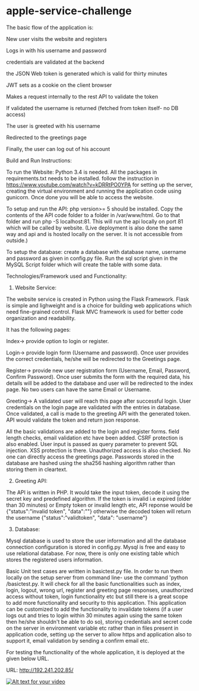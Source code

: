 # apple-service-challenge

The basic flow of the application is: 


New user visits the website and registers

Logs in with his username and password

credentials are validated at the backend

the JSON Web token is generated which is valid for thirty minutes

JWT sets as a cookie on the client browser 

Makes a request internally to the rest API  to validate the token

If validated the username is returned (fetched from token itself- no DB access) 

The user is greeted with his username

Redirected to the greetings page

Finally, the user can log out of his account




Build and Run Instructions:

To run the Website:
Python 3.4 is needed. All the packages in requirements.txt needs to be installed. follow the instruction in https://www.youtube.com/watch?v=kDRRtPO0YPA for setting up the server, creating the virtual environment and running the application code using gunicorn. Once done you will be able to access the website.

To setup and run the API:
php version>= 5 should be installed. Copy the contents of the API code folder to a folder in /var/www/html. Go to that folder and run php -S localhost:81. This will run the api locally on port 81 which will be called by website. (Live deployment is also done the same way and api and is hosted locally on the server. It is not accessible from outside.)

To setup the database:
create a database with database name, username and password as given in config.py file. Run the sql script given in the MySQL Script folder which will create the table with some data.



Technologies/Framework used and Functionality:

1. Website Service: 

The website service is created in Python using the Flask Framework. Flask is simple and lighweight and is a choice for building web applications which need fine-grained control. Flask MVC framework is used for better code organization and readability.

It has the following pages:

Index-> provide option to login or register.

Login-> provide login form (Username and password). Once user provides the correct credentials, he/she will be redirected to the Greetings page.

Register-> provide new user registration form (Username, Email, Password, Confirm Password). Once user submits the form with the required data, his details will be added to the database and user will be redirected to the index page. No two users can have the same Email or Username.

Greeting-> A validated user will reach this page after successful login. User credentials on the login page are validated with the entries in database. Once validated, a call is made to the greeting API with the generated token. API would validate the token and return json response.

All the basic validations are added to the login and register forms. field length checks, email validation etc have been added. CSRF protection is also enabled. User input is passed as query parameter to prevent SQL injection. XSS protection is there. Unauthorized access is also checked. No one can directly access the greetings page. Passwords stored in the database are hashed using the sha256 hashing algorithm rather than storing them in cleartext.

2. Greeting API:

The API is written in PHP. It would take the input token, decode it using the secret key and predefined algorithm. If the token is invalid i.e expired (older than 30 minutes) or Empty token or invalid length etc, API reponse would be {"status":"invalid token", "data":""} otherwise the decoded token will return the username {"status":"validtoken", "data": "username"}

3. Database: 

Mysql database is used to store the user information and all the database connection configuration is stored in config.py. Mysql is free and easy to use relational database. For now, there is only one existing table which stores the registered users information.

Basic Unit test cases are written in basictest.py file. In order to run them locally on the setup server from command line- use the command 'python <path to basictest.py>/basictest.py. It will check for all the basic functionalities such as index, login, logout, wrong url, register and greeting page responses, unauthorized access without token, login functionality etc but still there is a great scope to add more functionality and security to this application. This application can be customized to add the functionality to invalidate tokens (if a user logs out and tries to login within 30 minutes again using the same token then he/she shouldn't be able to do so), storing credentials and secret code on the server in environment variable etc rather than in files present in application code, setting up the server to allow https and application also to support it, email validation by sending a confirm email etc.  

For testing the functionality of the whole application, it is deployed at the given below URL.

URL: http://192.241.202.85/

[![Alt text for your video](https://img.youtube.com/vi/T-D1KVIuvjA/0.jpg)](http://www.youtube.com/watch?v=T-D1KVIuvjA)
